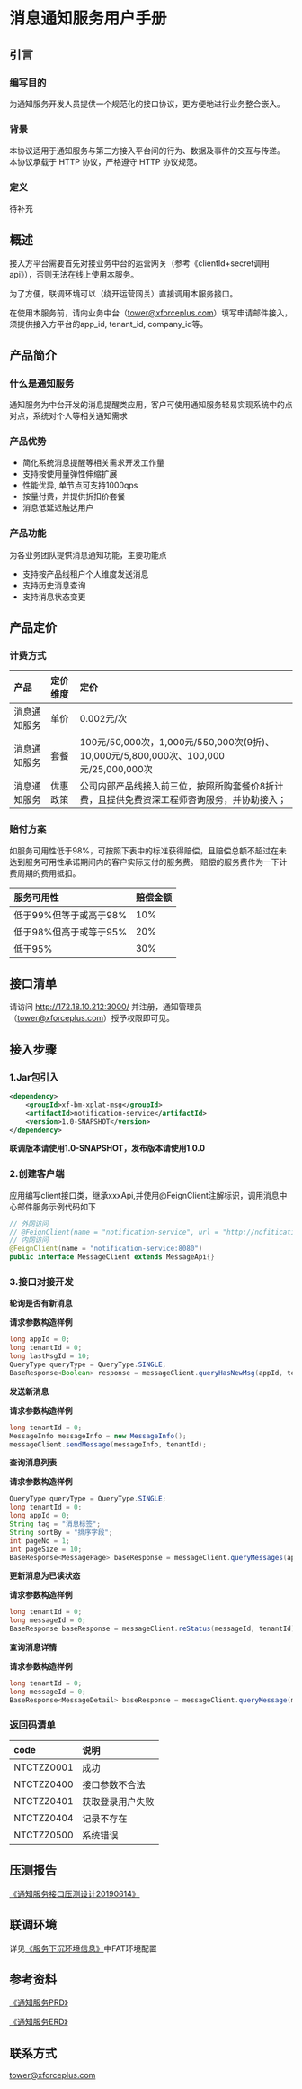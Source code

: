 # 消息通知服务用户手册

## 引言

### 编写目的

为通知服务开发人员提供一个规范化的接口协议，更方便地进行业务整合嵌入。

### 背景

本协议适用于通知服务与第三方接入平台间的行为、数据及事件的交互与传递。 本协议承载于 HTTP 协议，严格遵守 HTTP 协议规范。

### 定义

待补充

## 概述

接入方平台需要首先对接业务中台的运营网关（参考《clientId+secret调用api》），否则无法在线上使用本服务。

为了方便，联调环境可以（绕开运营网关）直接调用本服务接口。

在使用本服务前，请向业务中台（tower@xforceplus.com）填写申请邮件接入，须提供接入方平台的app_id, tenant_id, company_id等。

## 产品简介 

### 什么是通知服务

通知服务为中台开发的消息提醒类应用，客户可使用通知服务轻易实现系统中的点对点，系统对个人等相关通知需求

### 产品优势

+ 简化系统消息提醒等相关需求开发工作量
+ 支持按使用量弹性伸缩扩展
+ 性能优异, 单节点可支持1000qps
+ 按量付费，并提供折扣价套餐
+ 消息低延迟触达用户

### 产品功能
为各业务团队提供消息通知功能，主要功能点
+ 支持按产品线租户个人维度发送消息
+ 支持历史消息查询
+ 支持消息状态变更

## 产品定价

### 计费方式

|  产品  | 定价维度 | 定价 |
|  :----  | :----  |:---- |
| 消息通知服务  | 单价|0.002元/次| 
| 消息通知服务 | 套餐 |100元/50,000次，1,000元/550,000次(9折)、10,000元/5,800,000次、100,000元/25,000,000次|
| 消息通知服务  | 优惠政策 |公司内部产品线接入前三位，按照所购套餐价8折计费，且提供免费资深工程师咨询服务，并协助接入；|


### 赔付方案

如服务可用性低于98%，可按照下表中的标准获得赔偿，且赔偿总额不超过在未达到服务可用性承诺期间内的客户实际支付的服务费。
赔偿的服务费作为一下计费周期的费用抵扣。

|  服务可用性  | 赔偿金额 | 
|  :----  | :----  |
| 低于99%但等于或高于98%  | 10%|
| 低于98%但高于或等于95% | 20% |
| 低于95% | 30% |

## 接口清单
请访问 http://172.18.10.212:3000/ 并注册，通知管理员（tower@xforceplus.com）授予权限即可见。


## 接入步骤
### 1.Jar包引入

<!--DOCUSAURUS_CODE_TABS-->
<!--XML-->
```xml
<dependency>
    <groupId>xf-bm-xplat-msg</groupId>
	<artifactId>notification-service</artifactId>
    <version>1.0-SNAPSHOT</version>
</dependency>
```
**联调版本请使用1.0-SNAPSHOT，发布版本请使用1.0.0**


### 2.创建客户端
应用编写client接口类，继承xxxApi,并使用@FeignClient注解标识，调用消息中心邮件服务示例代码如下
<!--DOCUSAURUS_CODE_TABS-->
<!--Java-->
```java
// 外网访问
// @FeignClient(name = "notification-service", url = "http://nofitication-fat-svc.phoenix-t.xforceplus.com")
// 内网访问
@FeignClient(name = "notification-service:8080")
public interface MessageClient extends MessageApi{}
```
<!--END_DOCUSAURUS_CODE_TABS-->

### 3.接口对接开发

**轮询是否有新消息**

**请求参数构造样例**
<!--DOCUSAURUS_CODE_TABS-->
<!--Java-->
```java
long appId = 0;
long tenantId = 0;
long lastMsgId = 10;
QueryType queryType = QueryType.SINGLE;
BaseResponse<Boolean> response = messageClient.queryHasNewMsg(appId, tenantId, lastMsgId, queryType);
```
<!--END_DOCUSAURUS_CODE_TABS-->

**发送新消息**

**请求参数构造样例**
<!--DOCUSAURUS_CODE_TABS-->
<!--Java-->
```java
long tenantId = 0;
MessageInfo messageInfo = new MessageInfo();
messageClient.sendMessage(messageInfo, tenantId);
```
<!--END_DOCUSAURUS_CODE_TABS-->

**查询消息列表**

**请求参数构造样例**
<!--DOCUSAURUS_CODE_TABS-->
<!--Java-->
```java
QueryType queryType = QueryType.SINGLE;
long tenantId = 0;
long appId = 0;
String tag = "消息标签";
String sortBy = "排序字段";
int pageNo = 1;
int pageSize = 10;
BaseResponse<MessagePage> baseResponse = messageClient.queryMessages(appId, tenantId, queryType, tag, sortBy, pageNo, pageSize);
```
<!--END_DOCUSAURUS_CODE_TABS-->

**更新消息为已读状态**

**请求参数构造样例**
<!--DOCUSAURUS_CODE_TABS-->
<!--Java-->
```java
long tenantId = 0;
long messageId = 0;
BaseResponse baseResponse = messageClient.reStatus(messageId, tenantId);
```
<!--END_DOCUSAURUS_CODE_TABS-->

**查询消息详情**

**请求参数构造样例**
<!--DOCUSAURUS_CODE_TABS-->
<!--Java-->
```java
long tenantId = 0;
long messageId = 0;
BaseResponse<MessageDetail> baseResponse = messageClient.queryMessage(messageId, tenantId);
```
<!--END_DOCUSAURUS_CODE_TABS-->



### 返回码清单

|  code   | 说明 | 
|  :----  |:----|
|NTCTZZ0001 |  成功 |
| NTCTZZ0400 |  接口参数不合法 |
| NTCTZZ0401 | 获取登录用户失败|
| NTCTZZ0404 |  记录不存在 |
| NTCTZZ0500 |  系统错误 |


## 压测报告

[《通知服务接口压测设计20190614》](assets/inform-test-report.pdf)

## 联调环境

详见[《服务下沉环境信息》](https://wiki.xforceplus.com/pages/viewpage.action?pageId=30025683)中FAT环境配置

## 参考资料

[《通知服务PRD》](https://wiki.xforceplus.com/pages/viewpage.action?pageId=30021044)

[《通知服务ERD》](https://wiki.xforceplus.com/pages/viewpage.action?pageId=30027491)



## 联系方式
tower@xforceplus.com